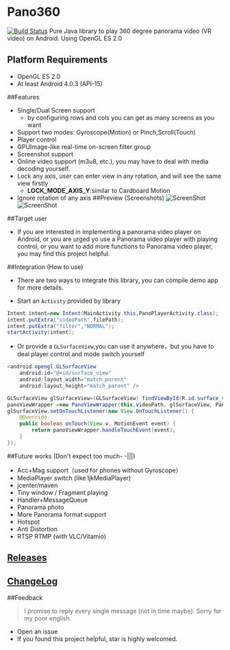 # Pano360
[![Build Status](https://travis-ci.org/Martin20150405/Pano360.svg?branch=master)](https://travis-ci.org/Martin20150405/Pano360)
Pure Java library to play 360 degree panorama video (VR video) on Android. Using OpenGL ES 2.0 

## Platform Requirements
* OpenGL ES 2.0 
* At least Android 4.0.3 (API-15) 

##Features
* Single/Dual Screen support
    * by configuring rows and cols you can get as many screens as you want
* Support two modes: Gyroscope(Motion) or Pinch,Scroll(Touch)
* Player control
* GPUImage-like real-time on-screen filter group
* Screenshot support
* Online video support (m3u8, etc.), you may have to deal with media decoding yourself.
* Lock any axis, user can enter view in any rotation, and will see the same view firstly
    * **LOCK_MODE_AXIS_Y**:similar to Cardboard Motion
* Ignore rotation of any axis
##Preview (Screenshots)
![ScreenShot](https://github.com/Martin20150405/Pano360/blob/master/screenshots/player_screen.jpg)
![ScreenShot](https://github.com/Martin20150405/Pano360/blob/master/screenshots/preview.gif)

##Target user
* If you are interested in implementing a panorama video player on Android, or you are urged yo use a Panorama video player with playing control, or you want to add more functions to Panorama video player, you may find this project helpful.

##Integration (How to use)
* There are two ways to integrate this library, you can compile demo app for more details.

* Start an `Activity` provided by library 
```java
Intent intent=new Intent(MainActivity.this,PanoPlayerActivity.class);
intent.putExtra("videoPath",filePath);
intent.putExtra("filter","NORMAL");
startActivity(intent);
```

* Or provide a `GLSurfaceView`,you can use it anywhere，but you have to deal player control and mode switch yourself
```java
<android.opengl.GLSurfaceView
    android:id="@+id/surface_view"
    android:layout_width="match_parent"
    android:layout_height="match_parent" />
```
```java
GLSurfaceView glSurfaceView=(GLSurfaceView) findViewById(R.id.surface_view);
panoViewWrapper =new PanoViewWrapper(this,videoPath, glSurfaceView, PanoFilter.NORMAL);
glSurfaceView.setOnTouchListener(new View.OnTouchListener() {
	@Override
	public boolean onTouch(View v, MotionEvent event) {
		return panoViewWrapper.handleTouchEvent(event);
	}
});
```

##Future works (Don't expect too much- -|||)
* Acc+Mag support（used for phones without Gyroscope）
* MediaPlayer switch (like IjkMediaPlayer)
* jcenter/maven
* Tiny window / Fragment playing
* Handler+MessageQueue
* Panorama photo
* More Panorama format support
* Hotspot
* Anti Distortion
* RTSP RTMP (with VLC/Vitamio)

## [Releases](https://github.com/Martin20150405/Pano360/releases)

## [ChangeLog](https://github.com/Martin20150405/Pano360/wiki/ChangeLog)

##Feedback
>I promise to reply every single message (not in time maybe). Sorry for my poor english.

* Open an issue
* If you found this project helpful, star is highly welcomed.
